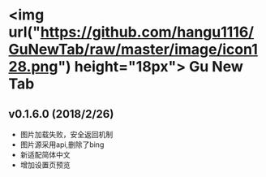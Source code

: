 <img url("https://github.com/hangu1116/GuNewTab/raw/master/image/icon128.png") height="18px"> 
Gu New Tab
=========
v0.1.6.0 (2018/2/26)
----------
- 图片加载失败，安全返回机制
- 图片源采用api,删除了bing
- 新适配简体中文
- 增加设置页预览
